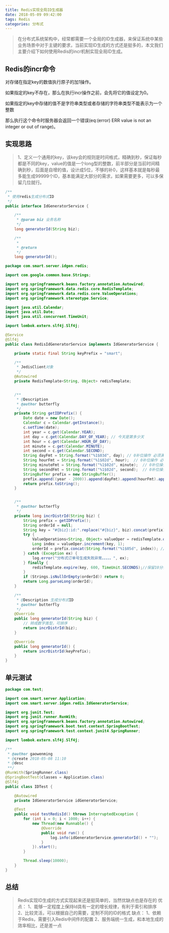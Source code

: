 ```yaml
---
title: Redis实现全局ID生成器
date: 2018-05-09 09:42:00
tags: Redis
categories: 分布式
---
```




> 在分布式系统架构中，经常都需要一个全局的ID生成器，来保证系统中某些业务场景中对于主键的要求，当前实现ID生成的方式还是挺多的，本文我们主要介绍下如何使用Redis的incr机制实现全局ID生成。
<!--more-->

Redis的incr命令
---

对存储在指定key的数值执行原子的加1操作。

如果指定的key不存在，那么在执行incr操作之前，会先将它的值设定为0。

如果指定的key中存储的值不是字符串类型或者存储的字符串类型不能表示为一个整数

那么执行这个命令时服务器会返回一个错误(eq:(error) ERR value is not an integer or out of range)。


实现思路
---
> 1、定义一个通用的key，该key会的规则是时间格式，精确到秒，保证每秒都是不同的key，value的值是一个long型的整数，前半部分是当前时间精确到秒，后面是自增的值，设计成5位，不够的补0，这样基本就是每秒最多能生成99999个ID，基本能满足大部分的需求，如果需要更多，可以多保留几位就行。

```java
/**
 * 使用redis生成分布式ID
 */
public interface IdGeneratorService {

    /**
     * @param biz 业务名称
     */
    long generatorId(String biz);

    /**
     *
     * @return
     */
    long generatorId();

```

```java
package com.smart.server.idgen.redis;

import com.google.common.base.Strings;

import org.springframework.beans.factory.annotation.Autowired;
import org.springframework.data.redis.core.RedisTemplate;
import org.springframework.data.redis.core.ValueOperations;
import org.springframework.stereotype.Service;

import java.util.Calendar;
import java.util.Date;
import java.util.concurrent.TimeUnit;

import lombok.extern.slf4j.Slf4j;

@Service
@Slf4j
public class RedisIdGeneratorService implements IdGeneratorService {

    private static final String keyPrefix = "smart";

    /**
     * JedisClient对象
     */
    @Autowired
    private RedisTemplate<String, Object> redisTemplate;


    /**
     * @Description
     * @author butterfly
     */
    private String getIDPrefix() {
        Date date = new Date();
        Calendar c = Calendar.getInstance();
        c.setTime(date);
        int year = c.get(Calendar.YEAR);
        int day = c.get(Calendar.DAY_OF_YEAR); // 今天是第多少天
        int hour = c.get(Calendar.HOUR_OF_DAY);
        int minute = c.get(Calendar.MINUTE);
        int second = c.get(Calendar.SECOND);
        String dayFmt = String.format("%1$03d", day); // 0补位操作 必须满足三位
        String hourFmt = String.format("%1$02d", hour);  // 0补位操作 必须满足2位
        String minuteFmt = String.format("%1$02d", minute);  // 0补位操作 必须满足2位
        String secondFmt = String.format("%1$02d", second);  // 0补位操作 必须满足2位
        StringBuffer prefix = new StringBuffer();
        prefix.append((year - 2000)).append(dayFmt).append(hourFmt).append(minuteFmt).append(secondFmt);
        return prefix.toString();
    }


    /**
     * @author butterfly
     */
    private long incrDistrId(String biz) {
        String prefix = getIDPrefix();
        String orderId = null;
        String key = "#{biz}:id:".replace("#{biz}", biz).concat(prefix); // 00001
        try {
            ValueOperations<String, Object> valueOper = redisTemplate.opsForValue();
            Long index = valueOper.increment(key, 1);
            orderId = prefix.concat(String.format("%1$05d", index)); // 补位操作 保证满足5位
        } catch (Exception ex) {
            log.error("分布式订单号生成失败异常。。。。。", ex);
        } finally {
            redisTemplate.expire(key, 600, TimeUnit.SECONDS);//保留10分钟内的key
        }
        if (Strings.isNullOrEmpty(orderId)) return 0;
        return Long.parseLong(orderId);
    }

    /**
     * @Description 生成分布式ID
     * @author butterfly
     */
    @Override
    public long generatorId(String biz) {
        // 转成数字类型，可排序
        return incrDistrId(biz);
    }

    @Override
    public long generatorId() {
        return incrDistrId(keyPrefix);
    }
}

```

单元测试
---
```java
package com.test;

import com.smart.server.Application;
import com.smart.server.idgen.redis.IdGeneratorService;

import org.junit.Test;
import org.junit.runner.RunWith;
import org.springframework.beans.factory.annotation.Autowired;
import org.springframework.boot.test.context.SpringBootTest;
import org.springframework.test.context.junit4.SpringRunner;

import lombok.extern.slf4j.Slf4j;

/**
 * @author gaowenming
 * @create 2018-05-08 11:10
 * @desc
 **/
@RunWith(SpringRunner.class)
@SpringBootTest(classes = Application.class)
@Slf4j
public class IDTest {

    @Autowired
    private IdGeneratorService idGeneratorService;

    @Test
    public void testRedisId() throws InterruptedException {
        for (int i = 0; i < 1000; i++) {
            new Thread(new Runnable() {
                @Override
                public void run() {
                    log.info(idGeneratorService.generatorId() + "");
                }
            }).start();
        }

        Thread.sleep(10000);
    }
}

```

 
总结
---
> Redis实现ID生成的方式实现起来还是挺简单的，当然优缺点也是存在的
优点：
1、能够一定程度上保持Id具有一定的增长规律，有利于索引和排序
2、比较灵活，可以根据自己的需要，定制不同的ID的格式
缺点：
1、依赖于Redis，需要引入Redis中间件的配置
2、服务端统一生成，和本地生成的效率相比，还是差一点
 


